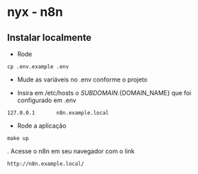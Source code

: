 # nyx - n8n

## Instalar localmente

- Rode 
```
cp .env.example .env
```

- Mude as variáveis no .env conforme o projeto

- Insira em /etc/hosts o ${SUBDOMAIN}.${DOMAIN_NAME} que foi configurado em .env

```
127.0.0.1       n8n.example.local
```

- Rode a aplicação

```
make up
```

. Acesse o n8n em seu navegador com o link 

```
http://n8n.example.local/
```
